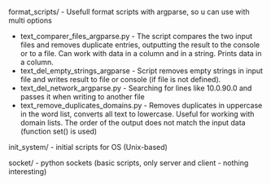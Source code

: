 format_scripts/ - Usefull format scripts with argparse, so u can use with multi options

- text_comparer_files_argparse.py	 - The script compares the two input files and removes duplicate entries, outputting the result to the console or to a file. Can work with data in a column and in a string. Prints data in a column.
- text_del_empty_strings_argparse	- Script removes empty strings in input file and writes result to file or console (if file is not defined).
- text_del_network_argparse.py - Searching for lines like 10.0.90.0 and passes it when writing to another file
- text_remove_duplicates_domains.py - Removes duplicates in uppercase in the word list, converts all text to lowercase. Useful for working with domain lists. The order of the output does not match the input data (function set() is used)

init_system/  - initial scripts for OS (Unix-based)

socket/ - python sockets (basic scripts, only server and client - nothing interesting)
